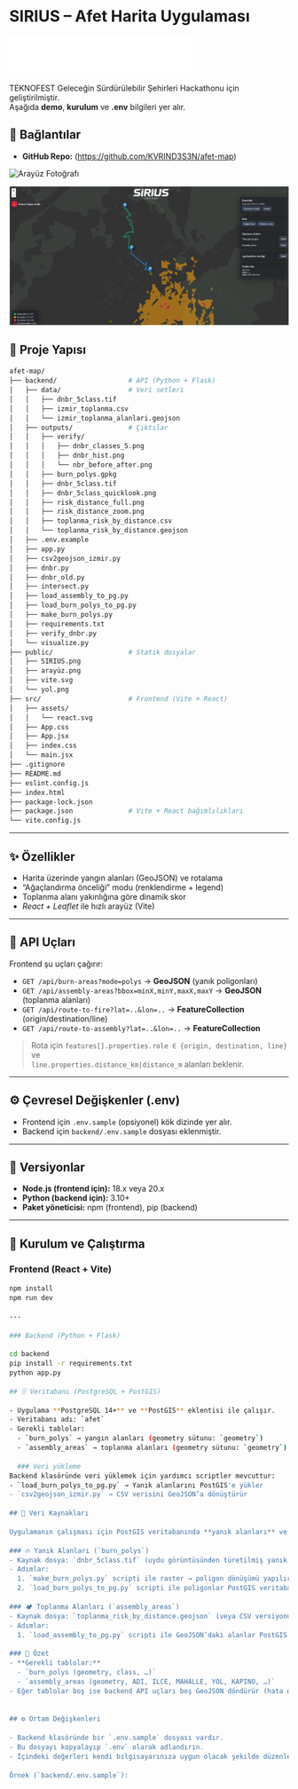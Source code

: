 # SIRIUS – Afet Harita Uygulaması

![SIRIUS Logo](public/SIRIUS.png)

TEKNOFEST Geleceğin Sürdürülebilir Şehirleri Hackathonu için geliştirilmiştir.  
Aşağıda **demo**, **kurulum** ve **.env** bilgileri yer alır.

## 🔗 Bağlantılar
- **GitHub Repo:** (https://github.com/KVRIND3S3N/afet-map)

![Arayüz Fotoğrafı](public/arayüz.png)

![Harita Arayüzü](public/yol.png)
## 🧱 Proje Yapısı

```bash
afet-map/
├── backend/                  # API (Python + Flask)
│   ├── data/                 # Veri setleri
│   │   ├── dnbr_5class.tif
│   │   ├── izmir_toplanma.csv
│   │   └── izmir_toplanma_alanlari.geojson
│   ├── outputs/              # Çıktılar
│   │   ├── verify/
│   │   │   ├── dnbr_classes_5.png
│   │   │   ├── dnbr_hist.png
│   │   │   └── nbr_before_after.png
│   │   ├── burn_polys.gpkg
│   │   ├── dnbr_5class.tif
│   │   ├── dnbr_5class_quicklook.png
│   │   ├── risk_distance_full.png
│   │   ├── risk_distance_zoom.png
│   │   ├── toplanma_risk_by_distance.csv
│   │   └── toplanma_risk_by_distance.geojson
│   ├── .env.example
│   ├── app.py
│   ├── csv2geojson_izmir.py
│   ├── dnbr.py
│   ├── dnbr_old.py
│   ├── intersect.py
│   ├── load_assembly_to_pg.py
│   ├── load_burn_polys_to_pg.py
│   ├── make_burn_polys.py
│   ├── requirements.txt
│   ├── verify_dnbr.py
│   └── visualize.py
├── public/                   # Statik dosyalar
│   ├── SIRIUS.png
│   ├── arayüz.png
│   ├── vite.svg
│   └── yol.png
├── src/                      # Frontend (Vite + React)
│   ├── assets/
│   │   └── react.svg
│   ├── App.css
│   ├── App.jsx
│   ├── index.css
│   └── main.jsx
├── .gitignore
├── README.md
├── eslint.config.js
├── index.html
├── package-lock.json
├── package.json              # Vite + React bağımlılıkları
└── vite.config.js
```
---

## ✨ Özellikler
- Harita üzerinde yangın alanları (GeoJSON) ve rotalama
- “Ağaçlandırma önceliği” modu (renklendirme + legend)
- Toplanma alanı yakınlığına göre dinamik skor
- *React + Leaflet* ile hızlı arayüz (Vite)

---

## 🧪 API Uçları
Frontend şu uçları çağırır:
- `GET /api/burn-areas?mode=polys` → **GeoJSON** (yanık poligonları)
- `GET /api/assembly-areas?bbox=minX,minY,maxX,maxY` → **GeoJSON** (toplanma alanları)
- `GET /api/route-to-fire?lat=..&lon=..` → **FeatureCollection** (origin/destination/line)
- `GET /api/route-to-assembly?lat=..&lon=..` → **FeatureCollection**

> Rota için `features[].properties.role ∈ {origin, destination, line}` ve  
> `line.properties.distance_km|distance_m` alanları beklenir.

---

## ⚙️ Çevresel Değişkenler (.env)
- Frontend için `.env.sample` (opsiyonel) kök dizinde yer alır.  
- Backend için `backend/.env.sample` dosyası eklenmiştir.


---

## 🧰 Versiyonlar
- **Node.js (frontend için):** 18.x veya 20.x  
- **Python (backend için):** 3.10+  
- **Paket yöneticisi:** npm (frontend), pip (backend)

---

## 🚀 Kurulum ve Çalıştırma

### Frontend (React + Vite)
```bash
npm install
npm run dev

---

### Backend (Python + Flask)

cd backend
pip install -r requirements.txt
python app.py

## 🗄️ Veritabanı (PostgreSQL + PostGIS)

- Uygulama **PostgreSQL 14+** ve **PostGIS** eklentisi ile çalışır.  
- Veritabanı adı: `afet` 
- Gerekli tablolar:
  - `burn_polys` → yangın alanları (geometry sütunu: `geometry`)
  - `assembly_areas` → toplanma alanları (geometry sütunu: `geometry`)

  ### Veri yükleme
Backend klasöründe veri yüklemek için yardımcı scriptler mevcuttur:
- `load_burn_polys_to_pg.py` → Yanık alanlarını PostGIS'e yükler   
- `csv2geojson_izmir.py` → CSV verisini GeoJSON’a dönüştürür  

## 📂 Veri Kaynakları

Uygulamanın çalışması için PostGIS veritabanında **yanık alanları** ve **toplanma alanları** tablolarının doldurulması gerekir.  

### 🔥 Yanık Alanları (`burn_polys`)
- Kaynak dosya: `dnbr_5class.tif` (uydu görüntüsünden türetilmiş yanık sınıf rasteri)
- Adımlar:
  1. `make_burn_polys.py` scripti ile raster → poligon dönüşümü yapılır.
  2. `load_burn_polys_to_pg.py` scripti ile poligonlar PostGIS veritabanındaki `burn_polys` tablosuna yüklenir.

### 🏕️ Toplanma Alanları (`assembly_areas`)
- Kaynak dosya: `toplanma_risk_by_distance.geojson` (veya CSV versiyonu)
- Adımlar:
  1. `load_assembly_to_pg.py` scripti ile GeoJSON’daki alanlar PostGIS veritabanındaki `assembly_areas` tablosuna yüklenir.

### 📌 Özet
- **Gerekli tablolar:**
  - `burn_polys (geometry, class, …)`
  - `assembly_areas (geometry, ADI, ILCE, MAHALLE, YOL, KAPINO, …)`
- Eğer tablolar boş ise backend API uçları boş GeoJSON döndürür (hata değildir).


## ⚙️ Ortam Değişkenleri

- Backend klasöründe bir `.env.sample` dosyası vardır.  
- Bu dosyayı kopyalayıp `.env` olarak adlandırın.  
- İçindeki değerleri kendi bilgisayarınıza uygun olacak şekilde düzenleyin.  

Örnek (`backend/.env.sample`):
